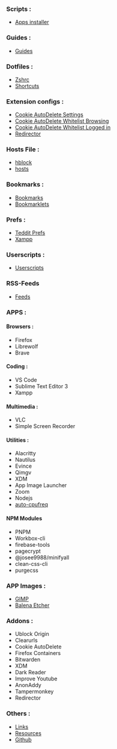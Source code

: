 ### Scripts :
- [Apps installer](https://raw.githubusercontent.com/fynks/configs/main/scripts/apps_installer.sh)

### Guides :
- [Guides](https://github.com/fynks/configs/blob/main/guides/index.md)

### Dotfiles :
- [Zshrc](https://raw.githubusercontent.com/fynks/configs/main/dotfiles/remove_this_text.zshrc)
- [Shortcuts](https://raw.githubusercontent.com/fynks/configs/main/dotfiles/custom_shortcuts)

### Extension configs :
- [Cookie AutoDelete Settings](https://github.com/fynks/configs/blob/main/extensions/CAD_settings.json)
- [Cookie AutoDelete Whitelist Browsing](https://github.com/fynks/configs/blob/main/extensions/CAD_white_list_browsing.json)
- [Cookie AutoDelete Whitelist Logged in](https://github.com/fynks/configs/blob/main/extensions/CAD_white_list_logged_in.json)
- [Redirector](https://raw.githubusercontent.com/fynks/configs/main/extensions/Redirector.json)

### Hosts File :
- [hblock](https://github.com/hectorm/hblock)
- [hosts](https://raw.githubusercontent.com/StevenBlack/hosts/master/hosts)
 
### Bookmarks :
- [Bookmarks](https://github.com/siqo/dash/tree/main/dist)
- [Bookmarklets](https://github.com/fynks/bookmarklets)

### Prefs :
- [Teddit Prefs](https://raw.githubusercontent.com/fynks/configs/main/prefs/teddit_prefs.json)
- [Xampp](https://github.com/fynks/configs/blob/main/prefs/xampp-htdocs.zip)

### Userscripts :
- [Userscripts](https://github.com/fynks/userscripts)

### RSS-Feeds
- [Feeds](https://github.com/siqo/dash/blob/main/dist/rss-feeds.opml)

### APPS :
#### Browsers :
- Firefox
- Librewolf
- Brave

#### Coding :
- VS Code
- Sublime Text Editor 3
- Xampp
    
#### Multimedia :
- VLC
- Simple Screen Recorder
      
#### Utilities :
- Alacritty
- Nautilus
- Evince
- Qimgv
- XDM
- App Image Launcher       
- Zoom  
- Nodejs
- [auto-cpufreq](https://github.com/AdnanHodzic/auto-cpufreq)
   
####  NPM Modules
   - PNPM
   - Workbox-cli
   - firebase-tools
   - pagecrypt
   - @josee9988/minifyall
   - clean-css-cli
   - purgecss

### APP Images :
- [GIMP](https://github.com/aferrero2707/gimp-appimage)
- [Balena Etcher](https://www.balena.io/etcher/)

### Addons :
- Ublock Origin
- Clearurls
- Cookie AutoDelete
- Firefox Containers
- Bitwarden
- XDM
- Dark Reader
- Improve Youtube
- AnonAddy
- Tampermonkey
- Redirector

### Others :
- [Links](https://github.com/fynks/links)
- [Resources](https://github.com/fynks/Resources) 
- [Github](https://github.com/fynks/configs)
